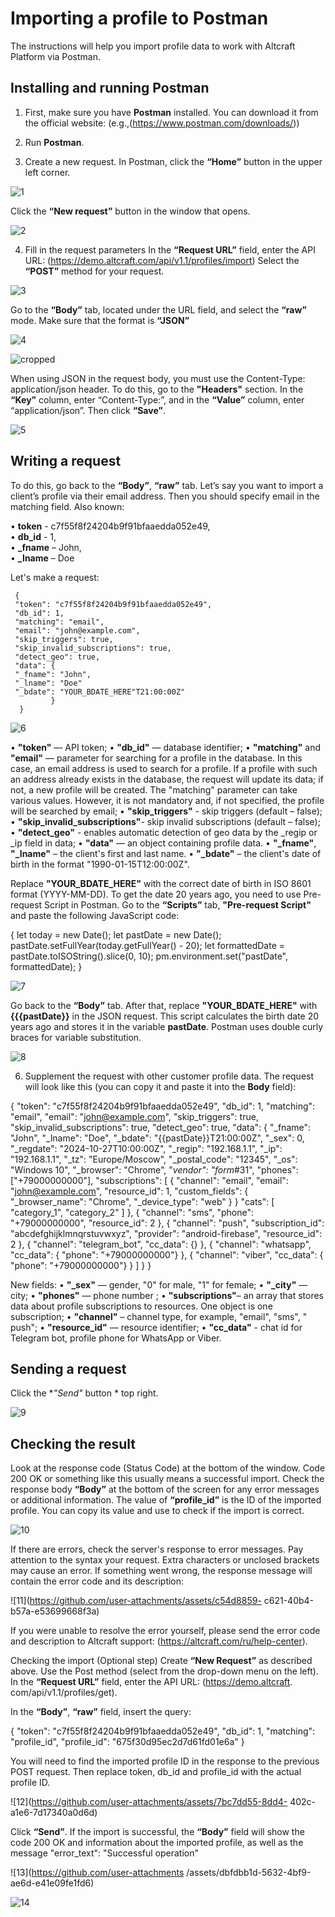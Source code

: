 # Importing a profile to Postman

The instructions will help you import profile data to work with Altcraft Platform via Postman.

## Installing and running Postman

1. First, make sure you have **Postman** installed. You can download it from the official website: (e.g.,(https://www.postman.com/downloads/))

2. Run **Postman**.

3. Create a new request. In Postman, click the **“Home”** button in the upper left corner.

![1](https://github.com/user-attachments/assets/acfcd14e-47b4-4134-9dc9-8d23aada030a)

Click the **“New request”** button in the window that opens.

![2](https://github.com/user-attachments/assets/59be985d-23bf-4829-b3cf-e08609ef4e42)

4. Fill in the request parameters
In the **“Request URL”** field, enter the API URL:
(https://demo.altcraft.com/api/v1.1/profiles/import)
Select the **“POST”** method for your request.

![3](https://github.com/user-attachments/assets/856b3208-8c2c-413d-810a-df26325c772c)

Go to the **“Body”** tab, located under the URL field, and select the **“raw”** mode. Make sure that the format is **“JSON”**

![4](https://github.com/user-attachments/assets/b3fd3d4c-542b-45d7-81fc-4a964d6bf283)

![cropped](https://github.com/user-attachments/assets/d1aac08d-6bbe-44f1-840f-fb3f2b75e647)

When using JSON in the request body, you must use the Content-Type: application/json header.
To do this, go to the **"Headers"** section. In the **“Key”** column, enter “Content-Type:”, and in the **“Value”** column, enter “application/json”. Then click **“Save”**.

![5](https://github.com/user-attachments/assets/ae0cb126-4238-4cdb-aa63-0d052de274e8)

## Writing a request
To do this, go back to the **“Body”**, **“raw”** tab. Let’s say you want to import a client’s profile via their email address. Then you should specify email in the matching field. Also known:

• **token** - c7f55f8f24204b9f91bfaaedda052e49,  
• **db_id** - 1,  
• **_fname** – John,  
• **_Iname** – Doe  

Let's make a request:

     {
     "token": "c7f55f8f24204b9f91bfaaedda052e49",
     "db_id": 1,
     "matching": "email",
     "email": "john@example.com",
     "skip_triggers": true,
     "skip_invalid_subscriptions": true,
     "detect_geo": true,
     "data": {
     "_fname": "John",
     "_lname": "Doe"
     "_bdate": "YOUR_BDATE_HERE"T21:00:00Z"
             }
      }

![6](https://github.com/user-attachments/assets/532e2a0b-ebfc-419f-9cf6-c7005cb1bfc4)

• **"token"** — API token;
• **"db_id"** — database identifier;
• **"matching"** and **"email"** — parameter for searching for a profile in the database. In this case, an email address is used to search for a profile. If a profile with such an address already exists in the database, the request will update its data; if not, a new profile will be created. The "matching" parameter can take various values. However, it is not mandatory and, if not specified, the profile will be searched by email;
• **"skip_triggers"** - skip triggers
(default – false);
• **"skip_invalid_subscriptions"**- skip invalid subscriptions
(default – false);
• **"detect_geo"** - enables automatic detection of geo data by the _regip or _ip field in data;
• **"data"** — an object containing profile data.
• **"_fname"**, **"_lname"** – the client's first and last name.
• **"_bdate"** – the client's date of birth in the format "1990-01-15T12:00:00Z".

Replace **"YOUR_BDATE_HERE"** with the correct date of birth in ISO 8601 format (YYYY-MM-DD). To get the date 20 years ago, you need to use Pre-request Script in Postman. Go to the **“Scripts”** tab, **"Pre-request Script"** and paste the following JavaScript code:

{
let today = new Date();
let pastDate = new Date();
pastDate.setFullYear(today.getFullYear() - 20);
let formattedDate = pastDate.toISOString().slice(0, 10);
pm.environment.set("pastDate", formattedDate);
}

![7](https://github.com/user-attachments/assets/2f117dae-f978-4217-a6a7-c48eb7206fc6)

Go back to the **“Body”** tab. After that, replace **"YOUR_BDATE_HERE"** with **{{{pastDate}}** in the JSON request. This script calculates the birth date 20 years ago and stores it in the variable **pastDate**. Postman uses double curly braces for variable substitution.

![8](https://github.com/user-attachments/assets/836506a4-6e9f-42f7-8e2c-1d0ccf0a6206)

6. Supplement the request with other customer profile data.
The request will look like this (you can copy it and paste it into the **Body** field):

{
"token": "c7f55f8f24204b9f91bfaaedda052e49",
"db_id": 1,
"matching": "email",
"email": "john@example.com",
"skip_triggers": true,
"skip_invalid_subscriptions": true,
"detect_geo": true,
"data": {
"_fname": "John",
"_lname": "Doe",
"_bdate": "{{pastDate}}T21:00:00Z",
"_sex": 0,
"_regdate": "2024-10-27T10:00:00Z",
"_regip": "192.168.1.1",
 "_ip": "192.168.1.1",
 "_tz": "Europe/Moscow",
 "_postal_code": "12345",
 "_os": "Windows 10",
 "_browser": "Chrome",
 "_vendor": "form_#31",
 "phones": ["+79000000000"],
 "subscriptions": [
 {
 "channel": "email",
 "email": "john@example.com",
 "resource_id": 1,
 "custom_fields":
 {
 "_browser_name": "Chrome",
 "_device_type": "web"
 }
 }
 "cats": [
 "category_1",
 "category_2"
 ]
 },
 {
 "channel": "sms",
 "phone": "+79000000000",
 "resource_id": 2
 },
 {
 "channel": "push",
 "subscription_id": "abcdefghijklmnqrstuvwxyz",
 "provider": "android-firebase",
 "resource_id": 2
 },
 {
 "channel": "telegram_bot",
 "cc_data": {}
 },
 {
 "channel": "whatsapp",
 "cc_data": {
 "phone": "+79000000000"}
 },
 {
 "channel": "viber",
 "cc_data": {
 "phone": "+79000000000"}
 }
 ]
}
}

New fields:
• **"_sex"** — gender, "0" for male, "1" for female;
• **"_city"** — city;
• **"phones"** — phone number ;
• **"subscriptions"**– an array that stores data about profile subscriptions to resources. One object is one subscription;
• **"channel"** – channel type, for example, "email", "sms", " push";
• **"resource_id"** — resource identifier;
• **"cc_data"** - chat id for Telegram bot, profile phone for WhatsApp or Viber.

## Sending a request

Click the **"Send"* button * top right.

![9](https://github.com/user-attachments/assets/58206609-7f4f-46d5-b858-c30556744fb3)

## Checking the result

Look at the response code (Status Code) at the bottom of the window. Code 200 OK or something like this usually means a successful import.
Check the response body **“Body”** at the bottom of the screen for any error messages or additional information. The value of **“profile_id”** is the ID of the imported profile. You can copy its value and use to check if the import is correct.

![10](https://github.com/user-attachments/assets/871a283f-4d52-4d19-ba72-d48f1a4f0e60)

If there are errors, check the server's response to error messages. Pay attention to the syntax your request. Extra characters or unclosed brackets may cause an error.
If something went wrong, the response message will contain the error code and its description:

![11](https://github.com/user-attachments/assets/c54d8859- c621-40b4-b57a-e53699668f3a)

If you were unable to resolve the error yourself, please send the error code and description to Altcraft support:
(https://altcraft.com/ru/help-center).

Checking the import (Optional step)
Create **“New Request”** as described above. Use the Post method (select from the drop-down menu on the left).
In the **“Request URL”** field, enter the API URL:
(https://demo.altcraft. com/api/v1.1/profiles/get).

In the **“Body”**, **“raw”** field, insert the query:

{
"token": "c7f55f8f24204b9f91bfaaedda052e49",
"db_id": 1,
"matching": "profile_id",
"profile_id": "675f30d95ec2d7d61fd01e6a" }

You will need to find the imported profile ID in the response to the previous POST request. Then replace token, db_id and profile_id with the actual profile ID.

![12](https://github.com/user-attachments/assets/7bc7dd55-8dd4- 402c-a1e6-7d17340a0d6d)

Click **“Send”**. If the import is successful, the **“Body”** field will show the code 200 OK and information about the imported profile, as well as the message "error_text": "Successful operation"

![13](https://github.com/user-attachments /assets/dbfdbb1d-5632-4bf9-ae6d-e41e09fe1fd6)

![14](https://github.com/user-attachments/assets/8ac5ead2-0f34-421d-add3-1417738baaaa)
